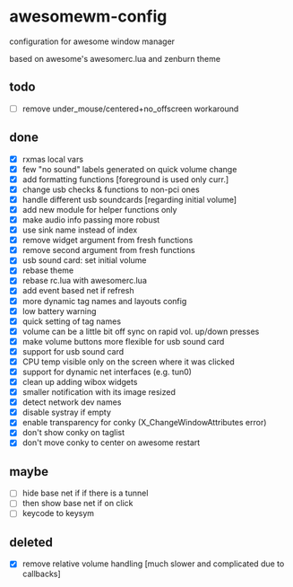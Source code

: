 # awesomewm-config
configuration for awesome window manager

based on awesome's awesomerc.lua and zenburn theme

## todo
- [ ] remove under_mouse/centered+no_offscreen workaround

## done
- [x] rxmas local vars
- [x] few "no sound" labels generated on quick volume change
- [x] add formatting functions [foreground is used only curr.]
- [x] change usb checks & functions to non-pci ones
- [x] handle different usb soundcards [regarding initial volume]
- [x] add new module for helper functions only
- [x] make audio info passing more robust
- [x] use sink name instead of index
- [x] remove widget argument from fresh functions
- [x] remove second argument from fresh functions
- [x] usb sound card: set initial volume
- [x] rebase theme
- [x] rebase rc.lua with awesomerc.lua
- [x] add event based net if refresh
- [x] more dynamic tag names and layouts config
- [x] low battery warning
- [x] quick setting of tag names
- [x] volume can be a little bit off sync on rapid vol. up/down presses
- [x] make volume buttons more flexible for usb sound card
- [x] support for usb sound card
- [x] CPU temp visible only on the screen where it was clicked
- [x] support for dynamic net interfaces (e.g. tun0)
- [x] clean up adding wibox widgets
- [x] smaller notification with its image resized
- [x] detect network dev names
- [x] disable systray if empty
- [x] enable transparency for conky (X_ChangeWindowAttributes error)
- [x] don't show conky on taglist
- [x] don't move conky to center on awesome restart

## maybe
- [ ] hide base net if if there is a tunnel
- [ ] then show base net if on click
- [ ] keycode to keysym

## deleted
- [x] remove relative volume handling [much slower and complicated due to callbacks]
